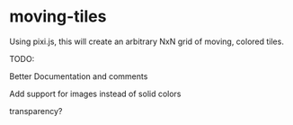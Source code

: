 # moving-tiles

Using pixi.js, this will create an arbitrary NxN grid of moving, colored tiles.

TODO:

Better Documentation and comments 

Add support for images instead of solid colors

transparency?

